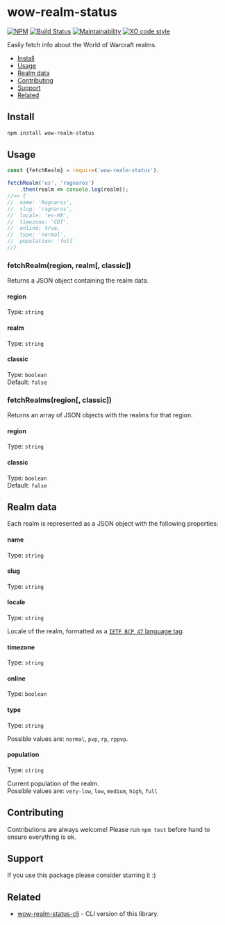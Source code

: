 # wow-realm-status
[![NPM](https://img.shields.io/npm/v/wow-realm-status.svg)](https://www.npmjs.com/package/wow-realm-status)
[![Build Status](https://travis-ci.com/alvarocastro/wow-realm-status.svg?branch=master)](https://travis-ci.com/alvarocastro/wow-realm-status)
[![Maintainability](https://api.codeclimate.com/v1/badges/753c087f0d8331aa962c/maintainability)](https://codeclimate.com/github/alvarocastro/wow-realm-status/maintainability)
[![XO code style](https://img.shields.io/badge/code_style-XO-5ed9c7.svg)](https://github.com/xojs/xo)

Easily fetch info about the World of Warcraft realms.

- [Install](#install)
- [Usage](#usage)
- [Realm data](#realm-data)
- [Contributing](#contributing)
- [Support](#support)
- [Related](#related)

## Install

```bash
npm install wow-realm-status
```

## Usage

```js
const {fetchRealm} = require('wow-realm-status');

fetchRealm('us', 'ragnaros')
	.then(realm => console.log(realm));
//=> {
//  name: 'Ragnaros',
//  slug: 'ragnaros',
//  locale: 'es-MX',
//  timezone: 'CDT',
//  online: true,
//  type: 'normal',
//  population: 'full'
//}
```

### fetchRealm(region, realm[, classic])

Returns a JSON object containing the realm data.

#### region

Type: `string`

#### realm

Type: `string`

#### classic

Type: `boolean`<br>
Default: `false`

### fetchRealms(region[, classic])

Returns an array of JSON objects with the realms for that region.

#### region

Type: `string`

#### classic

Type: `boolean`<br>
Default: `false`

## Realm data

Each realm is represented as a JSON object with the following properties:

#### name

Type: `string`

#### slug

Type: `string`

#### locale

Type: `string`

Locale of the realm, formatted as a [`IETF BCP 47` language tag](https://en.wikipedia.org/wiki/IETF_language_tag).

#### timezone

Type: `string`

#### online

Type: `boolean`

#### type

Type: `string`

Possible values are: `normal`, `pvp`, `rp`, `rppvp`.

#### population

Type: `string`

Current population of the realm.<br>
Possible values are: `very-low`, `low`, `medium`, `high`, `full`

## Contributing

Contributions are always welcome! Please run `npm test` before hand to ensure everything is ok.

## Support

If you use this package please consider starring it :)

## Related

* [wow-realm-status-cli](https://github.com/alvarocastro/wow-realm-status-cli) - CLI version of this library.

